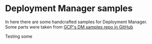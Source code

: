 # Deployment Manager samples

In here there are some handcrafted samples for Deployment Manager. Some parts were taken from [GCP's DM samples repo in GitHub](https://github.com/GoogleCloudPlatform/deploymentmanager-samples)

Testing some
